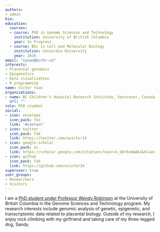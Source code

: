 ```yaml
---
authors:
- admin
bio: 
education:
  courses:
  - course: PhD in Genome Sciences and Technology
    institution: University of British Columbia
    year: In Progress
  - course: BSc in Cell and Molecular Biology
    institution: Concordia University
    year: 2016
email: "vyuan@bcchr.ca"
interests:
- Placental genomics
- Epigenetics
- Data visualization
- R programming
name: Victor Yuan
organizations:
- name: BC Children's Hospital Research Institute, Vancouver, Canada
  url: ""
role: PhD student
social:
- icon: envelope
  icon_pack: fas
  link: '#contact'
- icon: twitter
  icon_pack: fab
  link: https://twitter.com/wvictor14
- icon: google-scholar
  icon_pack: ai
  link: https://scholar.google.com/citations?user=k_dOrEoAAAAJ&hl=en
- icon: github
  icon_pack: fab
  link: https://github.com/wvictor14
superuser: true
user_groups:
- Researchers
- Visitors
---
```


I am a [PhD student under Professor Wendy Robinson](https://robinsonresearch.ca/) at the University of British Columbia in the Genome Sciences and Technology program. My research interests include genomic analysis of genetic, epigenetic, and transcriptomic data related to placental biology. Outside of my research, I enjoy rock climbing with my girlfriend and taking care of my three-legged dog, Sandy. 
